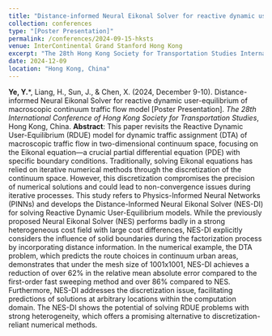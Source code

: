 ```yaml
---
title: "Distance-informed Neural Eikonal Solver for reactive dynamic user-equilibrium of macroscopic continuum traffic flow model"
collection: conferences
type: "[Poster Presentation]"
permalink: /conferences/2024-09-15-hksts
venue: InterContinental Grand Stanford Hong Kong
excerpt: "The 28th Hong Kong Society for Transportation Studies International Conference, Hong Kong, China, December 9-10, 2024."
date: 2024-12-09
location: "Hong Kong, China"
---
```


**Ye, Y.**\*, Liang, H., Sun, J., & Chen, X. (2024, December 9-10). Distance-informed Neural Eikonal Solver for reactive dynamic user-equilibrium of macroscopic continuum traffic flow model [Poster Presentation]. *The 28th International Conference of Hong Kong Society for Transportation Studies*, Hong Kong, China.
**Abstract**: This paper revisits the Reactive Dynamic User-Equilibrium (RDUE) model for dynamic traffic assignment (DTA) of macroscopic traffic flow in two-dimensional continuum space, focusing on the Eikonal equation—a crucial partial differential equation (PDE) with specific boundary conditions. Traditionally, solving Eikonal equations has relied on iterative numerical methods through the discretization of the continuum space. However, this discretization compromises the precision of numerical solutions and could lead to non-convergence issues during iterative processes. This study refers to Physics-Informed Neural Networks (PINNs) and develops the Distance-Informed Neural Eikonal Solver (NES-DI) for solving Reactive Dynamic User-Equilibrium models. While the previously proposed Neural Eikonal Solver (NES) performs badly in a strong heterogeneous cost field with large cost differences, NES-DI explicitly considers the influence of solid boundaries during the factorization process by incorporating distance information. In the numerical example, the DTA problem, which predicts the route choices in continuum urban areas, demonstrates that under the mesh size of 1001x1001, NES-DI achieves a reduction of over 62% in the relative mean absolute error compared to the first-order fast sweeping method and over 86% compared to NES. Furthermore, NES-DI addresses the discretization issue, facilitating predictions of solutions at arbitrary locations within the computation domain. The NES-DI shows the potential of solving RDUE problems with strong heterogeneity, which offers a promising alternative to discretization-reliant numerical methods.
